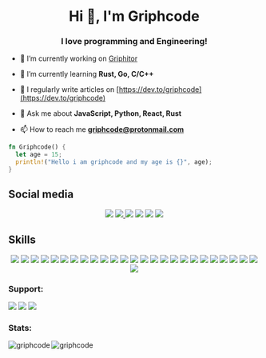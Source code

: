 <h1 align="center">Hi 👋, I'm Griphcode</h1>
<h3 align="center">I love programming and Engineering!</h3>

- 🔭 I’m currently working on [Griphitor](https://github.com/Griphitor/Griphitor)

- 🌱 I’m currently learning **Rust, Go, C/C++**

- 📝 I regularly write articles on [https://dev.to/griphcode](https://dev.to/griphcode)

- 💬 Ask me about **JavaScript, Python, React, Rust**

- 📫 How to reach me **griphcode@protonmail.com**


```rs
fn Griphcode() {
  let age = 15;
  println!("Hello i am griphcode and my age is {}", age);
}
```

## Social media
<div align="center">
<a href="https://stackoverflow.com/users/16465668/griphcode"><img src="https://img.shields.io/badge/Stack_Overflow-FE7A16?style=for-the-badge&logo=stack-overflow&logoColor=white" /></a>
<a href="https://twitter.com/griphcode"><img src="https://img.shields.io/badge/Twitter-1DA1F2?style=for-the-badge&logo=twitter&logoColor=white" />
<a href="https://www.youtube.com/channel/UCeN8RPt-v8GQ04rLVSF5DzA"><img src="https://img.shields.io/badge/YouTube-FF0000?style=for-the-badge&logo=youtube&logoColor=white" /></a>
<a href="https://www.linkedin.com/in/griphcode-dev-52030422a/"><img src="https://img.shields.io/badge/LinkedIn-0077B5?style=for-the-badge&logo=linkedin&logoColor=white" /></a>
<a href="https://dev.to/griphcode"><img src="https://img.shields.io/badge/dev.to-0A0A0A?style=for-the-badge&logo=devdotto&logoColor=white" /></a>
<a href="https://discord.gg/nc4vztQ9ye"><img src="https://img.shields.io/badge/Discord-5865F2?style=for-the-badge&logo=discord&logoColor=white" href="https://discord.gg/nc4vztQ9ye" /></a>
</div>

 ##  Skills
<div align="center">
<img src="https://img.shields.io/badge/Java-ED8B00?style=for-the-badge&logo=java&logoColor=white">
<img src="https://img.shields.io/badge/Python-FFD43B?style=for-the-badge&logo=python&logoColor=darkgreen">
<img src="https://img.shields.io/badge/Rust-00ADD8?style=for-the-badge&logo=rust&logoColor=white">
<img src="https://img.shields.io/badge/php-%23777BB4.svg?style=for-the-badge&logo=php&logoColor=white">
<img src="https://img.shields.io/badge/Shell_Script-121011?style=for-the-badge&logo=gnu-bash&logoColor=white">
<img src="https://img.shields.io/badge/Git-F05032?style=for-the-badge&logo=git&logoColor=white">
<img src="https://img.shields.io/badge/Docker-FFFFFF?style=for-the-badge&logo=docker&logoColor=blue">
<img src="https://img.shields.io/badge/JavaScript-323330?style=for-the-badge&logo=javascript&logoColor=F7DF1E">
<img src="https://img.shields.io/badge/vuejs-%2335495e.svg?style=for-the-badge&logo=vuedotjs&logoColor=%234FC08D">
<img src="https://img.shields.io/badge/Electron-2B2E3A?style=for-the-badge&logo=electron&logoColor=9FEAF9">
<img src="https://img.shields.io/badge/Node.js-339933?style=for-the-badge&logo=nodedotjs&logoColor=white">
<img src="https://img.shields.io/badge/TypeScript-007ACC?style=for-the-badge&logo=typescript&logoColor=white">
<img src="https://img.shields.io/badge/WebAssembly-654FF0?style=for-the-badge&logo=WebAssembly&logoColor=white">
<img src="https://img.shields.io/badge/Markdown-ED8B00?style=for-the-badge&logo=markdown&logoColor=white">
<img src="https://img.shields.io/badge/firebase-ffca28?style=for-the-badge&logo=firebase&logoColor=black">
<img src="https://img.shields.io/badge/Supabase-181818?style=for-the-badge&logo=supabase&logoColor=white">
<img src="https://img.shields.io/badge/Vercel-000000?style=for-the-badge&logo=vercel&logoColor=white">
<img src="https://img.shields.io/badge/Atom-66595C?style=for-the-badge&logo=Atom&logoColor=white">
<img src="https://img.shields.io/badge/VIM-%2311AB00.svg?&style=for-the-badge&logo=vim&logoColor=white">
<img src="https://img.shields.io/badge/HTML5-E34F26?style=for-the-badge&logo=html5&logoColor=white">
<img src="https://img.shields.io/badge/CSS3-1572B6?style=for-the-badge&logo=css3&logoColor=white">
<img src="https://img.shields.io/badge/Chakra--UI-319795?style=for-the-badge&logo=chakra-ui&logoColor=white">
<img src="https://img.shields.io/badge/React-20232A?style=for-the-badge&logo=react&logoColor=61DAFB">
<img src="https://img.shields.io/badge/Bootstrap-563D7C?style=for-the-badge&logo=bootstrap&logoColor=white">
<img src="https://img.shields.io/badge/Figma-F24E1E?style=for-the-badge&logo=figma&logoColor=white">
<img src="https://img.shields.io/badge/Linux-FCC624?style=for-the-badge&logo=linux&logoColor=black">
</div>

<h3 align="left">Support:</h3>
<div>
<img src="https://img.shields.io/badge/Buy_Me_A_Coffee-FFDD00?style=for-the-badge&logo=buy-me-a-coffee&logoColor=black" href="">
<img src="https://img.shields.io/badge/Ko--fi-F16061?style=for-the-badge&logo=ko-fi&logoColor=white" href="">
<img src="https://img.shields.io/badge/Patreon-F96854?style=for-the-badge&logo=patreon&logoColor=white" href="">
</div>
<h3 align="left">Stats:</h3>

<img align="center" src="https://github-readme-stats.vercel.app/api?username=griphcode&show_icons=true&locale=en" alt="griphcode" /> <img align="left" src="https://github-readme-stats.vercel.app/api/top-langs?username=griphcode&show_icons=true&locale=en&layout=compact" alt="griphcode" />
